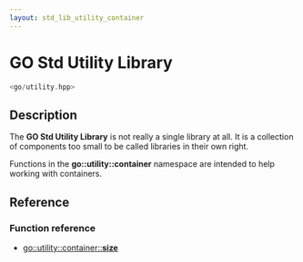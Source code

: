 ```yaml
---
layout: std_lib_utility_container
---
```


# GO Std Utility Library

```c++
<go/utility.hpp>
```

## Description

The **GO Std Utility Library** is not really a single library at all. It is a collection
of components too small to be called libraries in their own right.

Functions in the **go\::utility\::container** namespace are intended to help working
with containers.

## Reference

### Function reference

* [go\::utility\::container\::**size**](./function_template_size.html)
